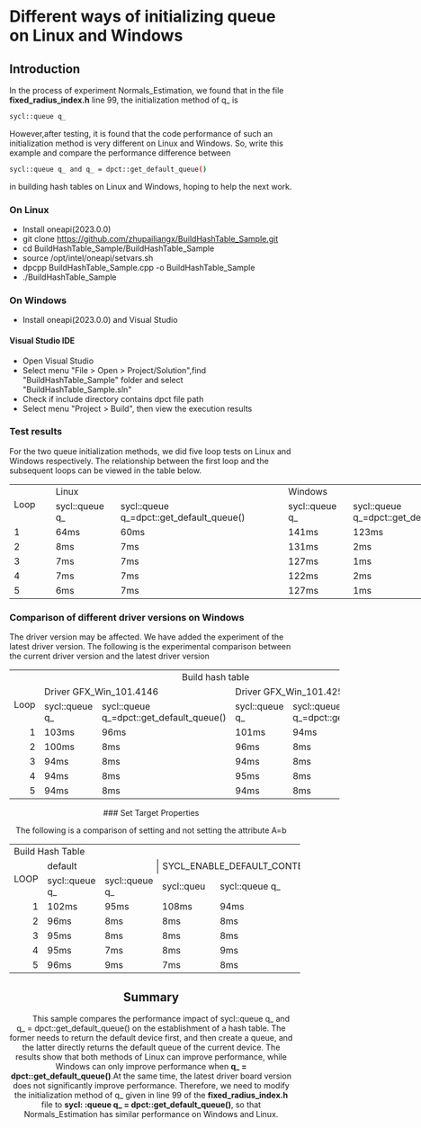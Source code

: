 # Different ways of initializing queue on Linux and Windows
## Introduction
In the process of experiment Normals_Estimation, we found that in the file **fixed_radius_index.h** line 99, the initialization method of q_ is 
```bash
sycl::queue q_ 
```
However,after testing, it is found that the code performance of such an initialization method is very different on Linux and Windows.
So, write this example and compare the performance difference between 
```bash
sycl::queue q_ and q_ = dpct::get_default_queue()
```
in building hash tables on Linux and Windows, hoping to help the next work.

### On Linux
* Install oneapi(2023.0.0)
* git clone https://github.com/zhupailiangx/BuildHashTable_Sample.git
* cd BuildHashTable_Sample/BuildHashTable_Sample
* source /opt/intel/oneapi/setvars.sh
* dpcpp BuildHashTable_Sample.cpp -o BuildHashTable_Sample
* ./BuildHashTable_Sample

### On Windows
* Install oneapi(2023.0.0) and  Visual Studio
#### Visual Studio IDE
* Open Visual Studio
* Select menu "File > Open > Project/Solution",find "BuildHashTable_Sample" folder and select "BuildHashTable_Sample.sln"
* Check if include directory contains dpct file path
* Select menu "Project > Build", then view the execution results

### Test results
For the two queue initialization methods, we did five loop tests on Linux and Windows respectively. The relationship between the first loop and the subsequent loops can be viewed in the table below.

<table border=0 cellpadding=0 cellspacing=0 width=902 style='border-collapse:
 collapse;table-layout:fixed;width:676pt'>
 <col width=64 style='width:48pt'>
 <col width=115 style='mso-width-source:userset;mso-width-alt:4205;width:86pt'>
 <col width=304 style='mso-width-source:userset;mso-width-alt:11117;width:228pt'>
 <col width=115 style='mso-width-source:userset;mso-width-alt:4205;width:86pt'>
 <col width=304 style='mso-width-source:userset;mso-width-alt:11117;width:228pt'>
 <tr height=20 style='height:15.0pt'>
  <td rowspan=2 height=40 class=xl65 width=64 style='height:30.0pt;width:48pt'>Loop</td>
  <td colspan=2 class=xl66 width=419 style='border-left:none;width:314pt'>Linux</td>
  <td colspan=2 class=xl66 width=419 style='border-left:none;width:314pt'>Windows</td>
 </tr>
 <tr height=20 style='height:15.0pt'>
  <td height=20 class=xl67 style='height:15.0pt;border-top:none;border-left:
  none'>sycl::queue q_</td>
  <td class=xl67 style='border-top:none;border-left:none'>sycl::queue
  q_=dpct::get_default_queue()</td>
  <td class=xl67 style='border-top:none;border-left:none'>sycl::queue q_</td>
  <td class=xl67 style='border-top:none;border-left:none'>sycl::queue
  q_=dpct::get_default_queue()</td>
 </tr>
 <tr height=20 style='height:15.0pt'>
  <td height=20 class=xl65 style='height:15.0pt;border-top:none'>1</td>
  <td class=xl66 style='border-top:none;border-left:none'>64ms</td>
  <td class=xl66 style='border-top:none;border-left:none'>60ms</td>
  <td class=xl66 style='border-top:none;border-left:none'>141ms</td>
  <td class=xl66 style='border-top:none;border-left:none'>123ms</td>
 </tr>
 <tr height=20 style='height:15.0pt'>
  <td height=20 class=xl65 style='height:15.0pt;border-top:none'>2</td>
  <td class=xl66 style='border-top:none;border-left:none'>8ms</td>
  <td class=xl66 style='border-top:none;border-left:none'>7ms</td>
  <td class=xl66 style='border-top:none;border-left:none'>131ms</td>
  <td class=xl66 style='border-top:none;border-left:none'>2ms</td>
 </tr>
 <tr height=20 style='height:15.0pt'>
  <td height=20 class=xl65 style='height:15.0pt;border-top:none'>3</td>
  <td class=xl66 style='border-top:none;border-left:none'>7ms</td>
  <td class=xl66 style='border-top:none;border-left:none'>7ms</td>
  <td class=xl66 style='border-top:none;border-left:none'>127ms</td>
  <td class=xl66 style='border-top:none;border-left:none'>1ms</td>
 </tr>
 <tr height=20 style='height:15.0pt'>
  <td height=20 class=xl65 style='height:15.0pt;border-top:none'>4</td>
  <td class=xl66 style='border-top:none;border-left:none'>7ms</td>
  <td class=xl66 style='border-top:none;border-left:none'>7ms</td>
  <td class=xl66 style='border-top:none;border-left:none'>122ms</td>
  <td class=xl66 style='border-top:none;border-left:none'>2ms</td>
 </tr>
 <tr height=20 style='height:15.0pt'>
  <td height=20 class=xl65 style='height:15.0pt;border-top:none'>5</td>
  <td class=xl66 style='border-top:none;border-left:none'>6ms</td>
  <td class=xl66 style='border-top:none;border-left:none'>7ms</td>
  <td class=xl66 style='border-top:none;border-left:none'>127ms</td>
  <td class=xl66 style='border-top:none;border-left:none'>1ms</td>
 </tr>
 <![if supportMisalignedColumns]>
 <tr height=0 style='display:none'>
  <td width=64 style='width:48pt'></td>
  <td width=115 style='width:86pt'></td>
  <td width=304 style='width:228pt'></td>
  <td width=115 style='width:86pt'></td>
  <td width=304 style='width:228pt'></td>
 </tr>
 <![endif]>
</table>

### Comparison of different driver versions on Windows
The driver version may be affected. We have added the experiment of the latest driver version. The following is the experimental comparison between the current driver version and the latest driver version
<div style="text-align: center;">
<table border=0  cellpadding=0 cellspacing=0 width=586 style='border-collapse:
 collapse;table-layout:fixed;width:440pt'>
 <col width=64 span=2 style='width:48pt'>
 <col width=197 style='mso-width-source:userset;mso-width-alt:7204;width:148pt'>
 <col width=64 style='width:48pt'>
 <col width=197 style='mso-width-source:userset;mso-width-alt:7204;width:148pt'>
 <tr height=20 style='height:15.0pt'>
  <td colspan=5 height=20 class=xl66 width=586 align="center" style='height:15.0pt;width:440pt;margin:0 auto'>Build
  hash table</td>
 </tr>
 <tr height=20 style='height:15.0pt'>
  <td rowspan=2 height=40 class=xl65 style='height:30.0pt;border-top:none'>Loop</td>
  <td colspan=2 class=xl66 style='border-left:none'>Driver GFX_Win_101.4146</td>
  <td colspan=2 class=xl66 style='border-left:none'>Driver GFX_Win_101.4255</td>
 </tr>
 <tr height=20 style='height:15.0pt'>
  <td height=20 class=xl67 style='height:15.0pt;border-top:none;border-left:
  none'>sycl::queue q_</td>
  <td class=xl67 style='border-top:none;border-left:none'>sycl::queue q_=dpct::get_default_queue()</td>
  <td class=xl67 style='border-top:none;border-left:none'>sycl::queue q_</td>
  <td class=xl67 style='border-top:none;border-left:none'>sycl::queue q_=dpct::get_default_queue()</td>
 </tr>
 <tr height=20 style='height:15.0pt'>
  <td height=20 class=xl67 align=right style='height:15.0pt;border-top:none'>1</td>
  <td class=xl67 style='border-top:none;border-left:none'>103ms</td>
  <td class=xl67 style='border-top:none;border-left:none'>96ms</td>
  <td class=xl67 style='border-top:none;border-left:none'>101ms</td>
  <td class=xl67 style='border-top:none;border-left:none'>94ms</td>
 </tr>
 <tr height=20 style='height:15.0pt'>
  <td height=20 class=xl67 align=right style='height:15.0pt;border-top:none'>2</td>
  <td class=xl67 style='border-top:none;border-left:none'>100ms</td>
  <td class=xl67 style='border-top:none;border-left:none'>8ms</td>
  <td class=xl67 style='border-top:none;border-left:none'>96ms</td>
  <td class=xl67 style='border-top:none;border-left:none'>8ms</td>
 </tr>
 <tr height=20 style='height:15.0pt'>
  <td height=20 class=xl67 align=right style='height:15.0pt;border-top:none'>3</td>
  <td class=xl67 style='border-top:none;border-left:none'>94ms</td>
  <td class=xl67 style='border-top:none;border-left:none'>8ms</td>
  <td class=xl67 style='border-top:none;border-left:none'>94ms</td>
  <td class=xl67 style='border-top:none;border-left:none'>8ms</td>
 </tr>
 <tr height=20 style='height:15.0pt'>
  <td height=20 class=xl67 align=right style='height:15.0pt;border-top:none'>4</td>
  <td class=xl67 style='border-top:none;border-left:none'>94ms</td>
  <td class=xl67 style='border-top:none;border-left:none'>8ms</td>
  <td class=xl67 style='border-top:none;border-left:none'>95ms</td>
  <td class=xl67 style='border-top:none;border-left:none'>8ms</td>
 </tr>
 <tr height=20 style='height:15.0pt'>
  <td height=20 class=xl67 align=right style='height:15.0pt;border-top:none'>5</td>
  <td class=xl67 style='border-top:none;border-left:none'>94ms</td>
  <td class=xl67 style='border-top:none;border-left:none'>8ms</td>
  <td class=xl67 style='border-top:none;border-left:none'>94ms</td>
  <td class=xl67 style='border-top:none;border-left:none'>8ms</td>
 </tr>
 <![if supportMisalignedColumns]>
 <tr height=0 style='display:none'>
  <td width=64 style='width:48pt'></td>
  <td width=64 style='width:48pt'></td>
  <td width=197 style='width:148pt'></td>
  <td width=64 style='width:48pt'></td>
  <td width=197 style='width:148pt'></td>
 </tr>
 <![endif]>
</table>

</body>
### Set Target Properties

The following is a comparison of setting and not setting the attribute A=b

<table border=0 cellpadding=0 cellspacing=0 width=517 style='border-collapse:
 collapse;table-layout:fixed;width:388pt'>
 <col width=64 style='width:48pt'>
 <col width=97 span=2 style='mso-width-source:userset;mso-width-alt:3547;
 width:73pt'>
 <col width=64 style='width:48pt'>
 <col width=195 style='mso-width-source:userset;mso-width-alt:7131;width:146pt'>
 <tr height=20 style='height:15.0pt'>
  <td colspan=5 height=20 class=xl65 width=517 style='height:15.0pt;width:388pt'>Build
  Hash Table</td>
 </tr>
 <tr height=20 style='height:15.0pt'>
  <td rowspan=2 height=40 class=xl65 style='height:30.0pt;border-top:none'>LOOP</td>
  <td colspan=2 class=xl67 style='border-right:.5pt solid black;border-left:
  none'>default</td>
  <td colspan=2 class=xl65 style='border-left:none'>SYCL_ENABLE_DEFAULT_CONTEXTS=1</td>
 </tr>
 <tr height=20 style='height:15.0pt'>
  <td height=20 class=xl66 style='height:15.0pt;border-top:none;border-left:
  none'>sycl::queue q_</td>
  <td class=xl66 style='border-top:none;border-left:none'>sycl::queue q_</td>
  <td class=xl66 style='border-top:none;border-left:none'>sycl::queu<span
  style='display:none'>e q_</span></td>
  <td class=xl66 style='border-top:none;border-left:none'>sycl::queue q_</td>
 </tr>
 <tr height=20 style='height:15.0pt'>
  <td height=20 class=xl66 align=right style='height:15.0pt;border-top:none'>1</td>
  <td class=xl66 style='border-top:none;border-left:none'>102ms</td>
  <td class=xl66 style='border-top:none;border-left:none'>95ms</td>
  <td class=xl66 style='border-top:none;border-left:none'>108ms</td>
  <td class=xl66 style='border-top:none;border-left:none'>94ms</td>
 </tr>
 <tr height=20 style='height:15.0pt'>
  <td height=20 class=xl66 align=right style='height:15.0pt;border-top:none'>2</td>
  <td class=xl66 style='border-top:none;border-left:none'>96ms</td>
  <td class=xl66 style='border-top:none;border-left:none'>8ms</td>
  <td class=xl66 style='border-top:none;border-left:none'>8ms</td>
  <td class=xl66 style='border-top:none;border-left:none'>8ms</td>
 </tr>
 <tr height=20 style='height:15.0pt'>
  <td height=20 class=xl66 align=right style='height:15.0pt;border-top:none'>3</td>
  <td class=xl66 style='border-top:none;border-left:none'>95ms</td>
  <td class=xl66 style='border-top:none;border-left:none'>8ms</td>
  <td class=xl66 style='border-top:none;border-left:none'>8ms</td>
  <td class=xl66 style='border-top:none;border-left:none'>8ms</td>
 </tr>
 <tr height=20 style='height:15.0pt'>
  <td height=20 class=xl66 align=right style='height:15.0pt;border-top:none'>4</td>
  <td class=xl66 style='border-top:none;border-left:none'>95ms</td>
  <td class=xl66 style='border-top:none;border-left:none'>7ms</td>
  <td class=xl66 style='border-top:none;border-left:none'>8ms</td>
  <td class=xl66 style='border-top:none;border-left:none'>9ms</td>
 </tr>
 <tr height=20 style='height:15.0pt'>
  <td height=20 class=xl66 align=right style='height:15.0pt;border-top:none'>5</td>
  <td class=xl66 style='border-top:none;border-left:none'>96ms</td>
  <td class=xl66 style='border-top:none;border-left:none'>9ms</td>
  <td class=xl66 style='border-top:none;border-left:none'>7ms</td>
  <td class=xl66 style='border-top:none;border-left:none'>8ms</td>
 </tr>
 <![if supportMisalignedColumns]>
 <tr height=0 style='display:none'>
  <td width=64 style='width:48pt'></td>
  <td width=97 style='width:73pt'></td>
  <td width=97 style='width:73pt'></td>
  <td width=64 style='width:48pt'></td>
  <td width=195 style='width:146pt'></td>
 </tr>
 <![endif]>
</table>


## Summary
$~~~~~~~~$ This sample compares the performance impact of sycl::queue q_ and q_ = dpct::get_default_queue() on the establishment of a hash table. The former needs to return the default device first, and then create a queue, and the latter directly returns the default queue of the current device. The results show that both methods of Linux can improve performance, while Windows can only improve performance when **q_ = dpct::get_default_queue()**.At the same time, the latest driver board version does not significantly improve performance. Therefore, we need to modify the initialization method of q_ given in line 99 of the **fixed_radius_index.h** file to **sycl: :queue q_ = dpct::get_default_queue()**, so that Normals_Estimation has similar performance on Windows and Linux.



